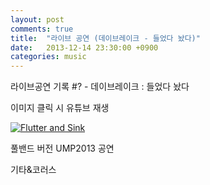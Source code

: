 ```yaml
---
layout: post
comments: true
title:  "라이브 공연 (데이브레이크 - 들었다 놨다)"
date:   2013-12-14 23:30:00 +0900
categories: music
---
```

라이브공연 기록 #? - 데이브레이크 : 들었다 놨다

이미지 클릭 시 유튜브 재생

[![Flutter and Sink](http://img.youtube.com/vi/tDoOBai71xc/0.jpg)](https://www.youtube.com/watch?v=tDoOBai71xc "Flutter and Sink")

풀밴드 버전 UMP2013 공연

기타&코러스
